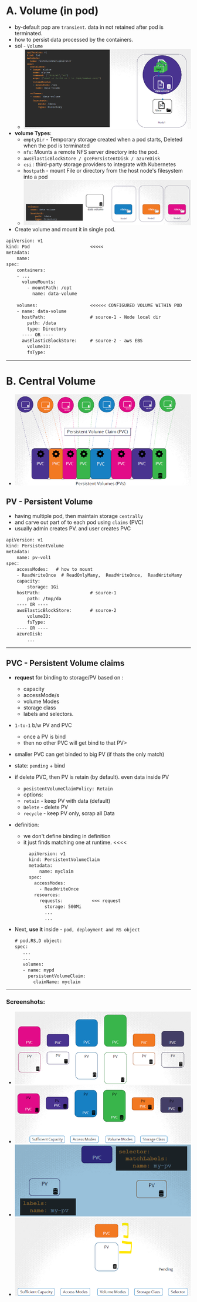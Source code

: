# A. Volume (in pod)
- by-default pop are `transient`. data in not retained after pod is terminated.
- how to persist data processed by the containers. 
- sol - `Volume`
  - ![img_2.png](../99_img/08/01/img_2.png)
- **volume Types**:
  -  `emptyDir` - Temporary storage created when a pod starts, Deleted when the pod is terminated
  -  `nfs`: Mounts a remote NFS server directory into the pod.
  -  `awsElasticBlockStore / gcePersistentDisk / azureDisk`
  -  `csi` : third-party storage providers to integrate with Kubernetes
  - `hostpath` - mount File or directory from the host node's filesystem into a pod
  - ![img.png](../99_img/08/01/img.png)
- Create volume and mount it in single pod.  
```
apiVersion: v1
kind: Pod                       <<<<<
metadata:
    name: 
spec:
    containers:
    - ...
      volumeMounts:
        - mountPath: /opt
          name: data-volume

    volumes:                    <<<<<< CONFIGURED VOLUME WITHIN POD
    - name: data-volume
      hostPath:                 # source-1 - Node local dir
        path: /data
        type: Directory
      ---- OR ----
      awsElasticBlockStore:     # source-2 - aws EBS
        volumeID: 
        fsType:   
```
---
# B. Central Volume 
- ![img_1.png](../99_img/08/01/img_1.png)
## PV - Persistent Volume
- having multiple pod, then maintain storage `centrally`
- and carve out part of to each pod using `claims` (PVC)
- usually admin creates PV. and user creates PVC
```
apiVersion: v1
kind: PersistentVolume
metadata:
    name: pv-vol1
spec: 
    accessModes:   # how to mount
    - ReadWriteOnce  # ReadOnlyMany,  ReadWriteOnce,  ReadWriteMany
    capacity:
        storage: 1Gi
    hostPath:                   # source-1
        path: /tmp/da
    ---- OR ----    
    awsElasticBlockStore:       # source-2
        volumeID: 
        fsType:
    ---- OR ----    
    azureDisk:
        ...    
```
---
##  PVC - Persistent Volume claims
- **request** for binding to storage/PV based on :
  - capacity
  - accessMode/s
  - volume Modes
  - storage class
  - labels and selectors.
- `1-to-1` b/w PV and PVC
  - once a PV is bind
  - then no other PVC will get bind to that PV>
- smaller PVC  can get binded to  big PV (if thats the only match)
- state: `pending` + bind
- if delete PVC, then PV is retain (by default). even data inside PV
  - `pesistentVolumeClaimPolicy: Retain` 
  -  options:
    - `retain` - keep PV with data (default)
    - `Delete` - delete PV
    - `recycle` -  keep PV only, scrap all Data
- definition:
  - we don't define binding in definition
  - it just finds matching one at runtime. <<<<
    ```
      apiVersion: v1
      kind: PersistentVolumeClaim
      metadata:
          name: myclaim
      spec:
        accessModes:
          - ReadWriteOnce
        resources:
          requests:           <<< request
            storage: 500Mi
            ...
            ... 
    ```

- Next, **use it** inside - `pod, deployment and RS object`
  ```
  # pod,RS,D object:
  spec:
     ...
     ...    
     volumes:
     - name: mypd
       persistentVolumeClaim:
         claimName: myclaim
  ```
---  
### Screenshots:
  - ![img_3.png](../99_img/08/01/img_3.png)
  - ![img_4.png](../99_img/08/01/img_4.png)
  - ![img_5.png](../99_img/08/01/img_5.png)
  - ![img_6.png](../99_img/08/01/img_6.png)